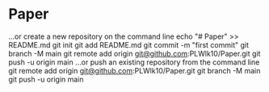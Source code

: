 # Paper

…or create a new repository on the command line
echo "# Paper" >> README.md
git init
git add README.md
git commit -m "first commit"
git branch -M main
git remote add origin git@github.com:PLWlk10/Paper.git
git push -u origin main
…or push an existing repository from the command line
git remote add origin git@github.com:PLWlk10/Paper.git
git branch -M main
git push -u origin main
